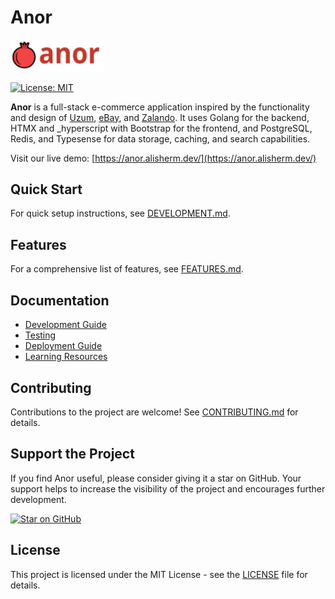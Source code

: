 # Anor

<img src="./assets/logo.svg" alt="anor" style="width: 150px; height: auto;">

[![License: MIT](https://img.shields.io/badge/License-MIT-yellow.svg)](https://github.com/aliml92/anor/blob/master/LICENSE)

**Anor** is a full-stack e-commerce application inspired by the functionality and design of [Uzum](https://uzum.uz/uz), [eBay](https://www.ebay.com/), and [Zalando](https://en.zalando.de/). It uses Golang for the backend, HTMX and _hyperscript with Bootstrap for the frontend, and PostgreSQL, Redis, and Typesense for data storage, caching, and search capabilities.

Visit our live demo: [https://anor.alisherm.dev/](https://anor.alisherm.dev/)

## Quick Start

For quick setup instructions, see [DEVELOPMENT.md](./docs/DEVELOPMENT.md).

## Features

For a comprehensive list of features, see [FEATURES.md](./docs/FEATURES.md).

## Documentation

- [Development Guide](./docs/DEVELOPMENT.md)
- [Testing](./docs/TESTING.md)
- [Deployment Guide](./docs/DEPLOYMENT.md)
- [Learning Resources](./docs/RESOURCES.md)

## Contributing

Contributions to the project are welcome! See [CONTRIBUTING.md](./docs/CONTRIBUTING.md) for details.

## Support the Project

If you find Anor useful, please consider giving it a star on GitHub. Your support helps to increase the visibility of the project and encourages further development.

[![Star on GitHub](https://img.shields.io/github/stars/aliml92/anor.svg?style=social)](https://github.com/aliml92/anor/stargazers)

## License

This project is licensed under the MIT License - see the [LICENSE](LICENSE) file for details.